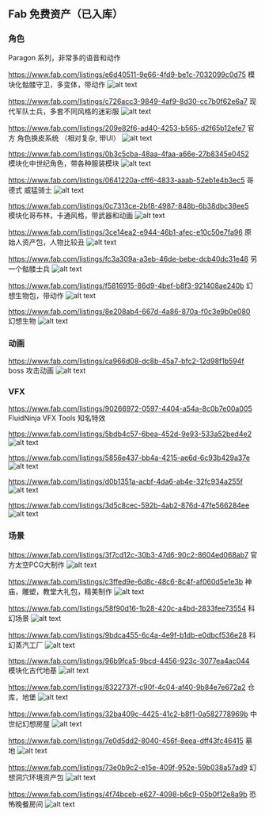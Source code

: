 ## Fab 免费资产（已入库）

### 角色

Paragon 系列，非常多的语音和动作


https://www.fab.com/listings/e6d40511-9e66-4fd9-be1c-7032099c0d75  模块化骷髅守卫，多变体，带动作
![alt text](../../assets/images/fab_image-1.webp)

https://www.fab.com/listings/c726acc3-9849-4af9-8d30-cc7b0f62e6a7 现代军队士兵，多套不同风格的迷彩服
![alt text](../../assets/images/fab_image-2.webp)

https://www.fab.com/listings/209e82f6-ad40-4253-b565-d2f65b12efe7  官方 角色换皮系统 （相对复杂, 带UI）
![alt text](../../assets/images/fab_image-5.webp)


https://www.fab.com/listings/0b3c5cba-48aa-4faa-a66e-27b8345e0452 模块化中世纪角色，带各种服装模块
![alt text](../../assets/images/fab_image-3.webp)

https://www.fab.com/listings/0641220a-cff6-4833-aaab-52eb1e4b3ec5 哥德式 威猛骑士
![alt text](../../assets/images/fab_image-4.webp)

https://www.fab.com/listings/0c7313ce-2bf8-4987-848b-6b38dbc38ee5 模块化哥布林，卡通风格，带武器和动画
![alt text](../../assets/images/fab_image.webp)





https://www.fab.com/listings/3ce14ea2-e944-46b1-afec-e10c50e7fa96  原始人资产包，人物比较丑
![alt text](../../assets/images/fab_image-6.webp)

https://www.fab.com/listings/fc3a309a-a3eb-46de-bebe-dcb40dc31e48 另一个骷髅士兵
![alt text](../../assets/images/fab_image-7.webp)


https://www.fab.com/listings/f5816915-86d9-4bef-b8f3-921408ae240b 幻想生物包，带动作
![alt text](../../assets/images/fab_image-8.webp)

https://www.fab.com/listings/8e208ab4-667d-4a86-870a-f0c3e9b0e080 幻想生物
![alt text](../../assets/images/fab_image-9.webp)



### 动画

https://www.fab.com/listings/ca966d08-dc8b-45a7-bfc2-12d98f1b594f boss 攻击动画
![alt text](../../assets/images/fab_image-10.webp)


### VFX

https://www.fab.com/listings/90266972-0597-4404-a54a-8c0b7e00a005
FluidNinja VFX Tools 知名特效

https://www.fab.com/listings/5bdb4c57-6bea-452d-9e93-533a52bed4e2
![alt text](../../assets/images/fab_image-11.webp)

https://www.fab.com/listings/5856e437-bb4a-4215-ae6d-6c93b429a37e
![alt text](../../assets/images/fab_image-12.webp)

https://www.fab.com/listings/d0b1351a-acbf-4da6-ab4e-32fc934a255f
![alt text](../../assets/images/fab_image-13.webp)

https://www.fab.com/listings/3d5c8cec-592b-4ab2-876d-47fe566284ee
![alt text](../../assets/images/fab_image-14.webp)

### 场景

https://www.fab.com/listings/3f7cd12c-30b3-47d6-90c2-8604ed068ab7  官方太空PCG大制作
![alt text](../../assets/images/fab_image-15.webp)

https://www.fab.com/listings/c3ffed9e-6d8c-48c6-8c4f-af060d5e1e3b  神庙，雕塑，教堂大礼包，精美制作
![alt text](../../assets/images/fab_image-16.webp)


https://www.fab.com/listings/58f90d16-1b28-420c-a4bd-2833fee73554 科幻场景
![alt text](../../assets/images/fab_image-17.webp)

https://www.fab.com/listings/9bdca455-6c4a-4e9f-b1db-e0dbcf536e28 科幻蒸汽工厂
![alt text](../../assets/images/fab_image-19.webp)

https://www.fab.com/listings/96b9fca5-9bcd-4456-923c-3077ea4ac044 模块化古代地基
![alt text](../../assets/images/fab_image-18.webp)

https://www.fab.com/listings/8322737f-c90f-4c04-af40-9b84e7e672a2 仓库，地堡
![alt text](../../assets/images/fab_image-20.webp)

https://www.fab.com/listings/32ba409c-4425-41c2-b8f1-0a582778969b 中世纪幻想房屋
![alt text](../../assets/images/fab_image-21.webp)

https://www.fab.com/listings/7e0d5dd2-8040-456f-8eea-dff43fc46415 墓地
![alt text](../../assets/images/fab_image-22.webp)

https://www.fab.com/listings/73e0b9c2-e15e-409f-952e-59b038a57ad9 幻想洞穴环境资产包
![alt text](../../assets/images/fab_image-24.webp)


https://www.fab.com/listings/4f74bceb-e627-4098-b6c9-05b0f12e8a9b 恐怖晚餐房间
![alt text](../../assets/images/fab_image-23.webp)
